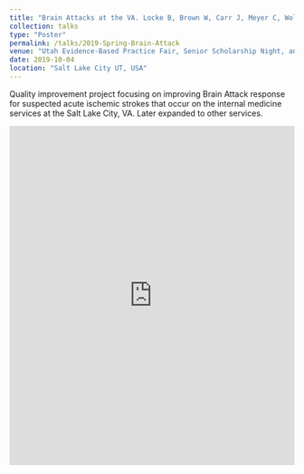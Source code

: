 ```yaml
---
title: "Brain Attacks at the VA. Locke B, Brown W, Carr J, Meyer C, Wold J, Eleazer GP."
collection: talks
type: "Poster"
permalink: /talks/2019-Spring-Brain-Attack
venue: "Utah Evidence-Based Practice Fair, Senior Scholarship Night, and Utah Association of Healthcare Quality (UAHQ) Annual Education Conference"
date: 2019-10-04
location: "Salt Lake City UT, USA"
---
```


Quality improvement project focusing on improving Brain Attack response for suspected acute ischemic strokes that occur on the internal medicine services at the Salt Lake City, VA. Later expanded to other services.

<iframe src='https://view.officeapps.live.com/op/embed.aspx?src=[https://reblocke.github.io/files/Brain_Attack_Poster.pptx]' width='100%' height='600px' frameborder='0'>
